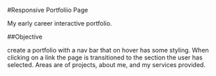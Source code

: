 #Responsive Portfoliio Page

My early career interactive portfolio.

##Objective

create a portfolio with a nav bar that on hover has some styling. When clicking on a link the page is transitioned to the section the user has selected. Areas are of projects, about me, and my services provided. 
